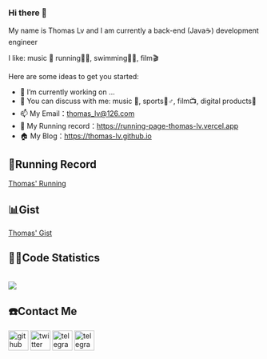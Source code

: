### Hi there 👋
My name is Thomas Lv and I am currently a back-end (Java☕️) development engineer

I like: music 🎵 running🏃🏻, swimming🏊🏻, film🎬

Here are some ideas to get you started:

- 🔭 I’m currently working on ...
- 💬 You can discuss with me: music 🎵, sports🏃♂️, film📺, digital products📱
- 📫 My Email：thomas_lv@126.com
- 🏃 My Running record：https://running-page-thomas-lv.vercel.app
- 🏠 My Blog：https://thomas-lv.github.io

## 🏃Running Record

[Thomas' Running](https://running-page-thomas-lv.vercel.app/)

## 📊Gist

[Thomas' Gist](https://gist.github.com/Thomas-Lv/)

## 👨‍💻Code Statistics

<a href="https://github.com/thomas-lv"><br/>  <img align="center" src="https://github-readme-stats.vercel.app/api?username=thomas-lv&show_icons=true&count_private=true&include_all_commits=true&hide_title=true" /><br/></a>

## ☎️Contact Me

[<img src='https://cdn.jsdelivr.net/npm/simple-icons@3.0.1/icons/github.svg' alt='github' height='40'>](https://github.com/thomas-lv)  [<img src='https://cdn.jsdelivr.net/npm/simple-icons@3.0.1/icons/twitter.svg' alt='twitter' height='40'>](https://twitter.com/thomaslv1031)  [<img src='https://cdn.jsdelivr.net/npm/simple-icons@3.0.1/icons/telegram.svg' alt='telegram' height='40'>](https://t.me/thomas_lv)   [<img src='https://cdn.jsdelivr.net/npm/simple-icons@3.0.1/icons/gmail.svg' alt='telegram' height='40'>](mailto:thomas_lv@126.com)
